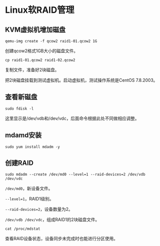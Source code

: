 # Linux软RAID管理

## KVM虚拟机增加磁盘

``` shell
qemu-img create -f qcow2 raid1-01.qcow2 1G
```

创建qcow2格式1GB大小的磁盘文件。

``` shell
cp raid1-01.qcow2 raid1-02.qcow2
```

复制文件，准备好2块磁盘。

把2块磁盘挂载到测试虚拟机。启动虚拟机，测试操作系统是CentOS 7.8.2003。

## 查看新磁盘

``` shell
sudo fdisk -l
```

这里显示是/dev/vdb和/dev/vdc，后面命令根据此处不同做相应调整。

## mdamd安装

``` shell
sudo yum install mdadm -y
```

## 创建RAID

``` shell
sudo mdadm --create /dev/md0 --level=1 --raid-devices=2 /dev/vdb /dev/vdc
```

```/dev/md0```，新设备文件。

```--level=1```，RAID1级别。

```--raid-devices=2```，设备数量为2。

```/dev/vdb /dev/vdc```，组成RAID1的2块磁盘文件。

``` shell
cat /proc/mdstat
```

查看RAID设备状态，设备同步未完成时也能进行分区使用。
